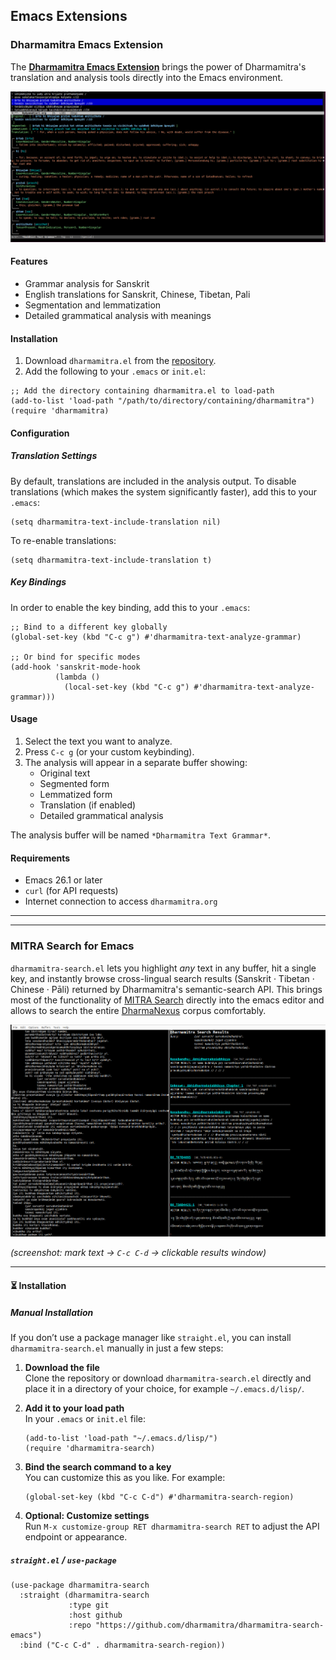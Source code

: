 ## Emacs Extensions

### Dharmamitra Emacs Extension

The **[Dharmamitra Emacs Extension](https://github.com/dharmamitra/dharmamitra-emacs)** brings the power of Dharmamitra's translation and analysis tools directly into the Emacs environment.

![Screenshot of Dharmamitra grammar analysis](https://github.com/dharmamitra/dharmamitra-emacs/raw/main/screenshot.png)

#### Features

*   Grammar analysis for Sanskrit
*   English translations for Sanskrit, Chinese, Tibetan, Pali
*   Segmentation and lemmatization
*   Detailed grammatical analysis with meanings

#### Installation

1.  Download `dharmamitra.el` from the [repository](https://github.com/dharmamitra/dharmamitra-emacs).
2.  Add the following to your `.emacs` or `init.el`:

```emacs-lisp
;; Add the directory containing dharmamitra.el to load-path
(add-to-list 'load-path "/path/to/directory/containing/dharmamitra")
(require 'dharmamitra)
```

#### Configuration

##### Translation Settings

By default, translations are included in the analysis output. To disable translations (which makes the system significantly faster), add this to your `.emacs`:

```emacs-lisp
(setq dharmamitra-text-include-translation nil)
```

To re-enable translations:

```emacs-lisp
(setq dharmamitra-text-include-translation t)
```

##### Key Bindings

In order to enable the key binding, add this to your `.emacs`:

```emacs-lisp
;; Bind to a different key globally
(global-set-key (kbd "C-c g") #'dharmamitra-text-analyze-grammar)

;; Or bind for specific modes
(add-hook 'sanskrit-mode-hook
          (lambda ()
            (local-set-key (kbd "C-c g") #'dharmamitra-text-analyze-grammar)))
```

#### Usage

1.  Select the text you want to analyze.
2.  Press `C-c g` (or your custom keybinding).
3.  The analysis will appear in a separate buffer showing:
    *   Original text
    *   Segmented form
    *   Lemmatized form
    *   Translation (if enabled)
    *   Detailed grammatical analysis

The analysis buffer will be named `*Dharmamitra Text Grammar*`.

#### Requirements

*   Emacs 26.1 or later
*   `curl` (for API requests)
*   Internet connection to access `dharmamitra.org`

---



---

### MITRA Search for Emacs

`dharmamitra-search.el` lets you highlight _any_ text in any buffer, hit a single key, and instantly browse cross-lingual search results (Sanskrit · Tibetan · Chinese · Pāli) returned by Dharmamitra's semantic-search API. This brings most of the functionality of [MITRA Search](https://dharmamitra.github.io/dharmamitra-guides/mitra_tools/search/) directly into the emacs editor and allows to search the entire [DharmaNexus](https://dharmamitra.github.io/dharmamitra-guides/dharmanexus/) corpus comfortably. 

![Dharmamitra Search Demo](https://github.com/dharmamitra/dharmamitra-search-emacs/raw/main/screenshot.png)

_(screenshot: mark text → `C-c C-d` → clickable results window)_

---

#### ⏳ Installation

##### Manual Installation 

If you don’t use a package manager like `straight.el`, you can install `dharmamitra-search.el` manually in just a few steps:

1.  **Download the file**  
    Clone the repository or download `dharmamitra-search.el` directly and place it in a directory of your choice, for example `~/.emacs.d/lisp/`.

2.  **Add it to your load path**  
    In your `.emacs` or `init.el` file:  
    ```emacs-lisp
    (add-to-list 'load-path "~/.emacs.d/lisp/")  
    (require 'dharmamitra-search)
    ```
3.  **Bind the search command to a key**  
    You can customize this as you like. For example:  
    ```emacs-lisp
    (global-set-key (kbd "C-c C-d") #'dharmamitra-search-region)
    ```
4.  **Optional: Customize settings**  
    Run `M-x customize-group RET dharmamitra-search RET` to adjust the API endpoint or appearance.

##### `straight.el` / `use-package` 

```emacs-lisp
(use-package dharmamitra-search
  :straight (dharmamitra-search
             :type git
             :host github
             :repo "https://github.com/dharmamitra/dharmamitra-search-emacs")
  :bind ("C-c C-d" . dharmamitra-search-region))
``` 